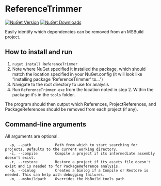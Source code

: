 # ReferenceTrimmer
[![NuGet Version](https://img.shields.io/nuget/v/ReferenceTrimmer.svg)](https://www.nuget.org/packages/ReferenceTrimmer)
[![NuGet Downloads](https://img.shields.io/nuget/dt/ReferenceTrimmer.svg)](https://www.nuget.org/packages/ReferenceTrimmer)

Easily identify which dependencies can be removed from an MSBuild project.

## How to install and run
1. `nuget install ReferenceTrimmer`
2. Note where NuGet specified it installed the package, which should match the location specified in your NuGet.config (it will look like "Installing package 'ReferenceTrimmer' to...")
3. Navigate to the root directory to use for analysis
4. Run `ReferenceTrimmer.exe` from the location noted in step 2. Within the package it's in the `tools` folder.

The program should then output which References, ProjectReferences, and PackageReferences should be removed from each project (if any).

## Command-line arguments
All arguments are optional.

```
  -p, --path           Path from which to start searching for projects. Defaults to the current working directory.
  -c, --compile        Compile a project if its intermediate assembly doesn't exist.
  -r, --restore        Restore a project if its assets file doesn't exist and is needed to for PackageReference analysis.
  -b, --binlog         Creates a binlog if a Compile or Restore is needed. This can help with debugging failures.
  -m, --msbuildpath    Overrides the MsBuild tools path
```
